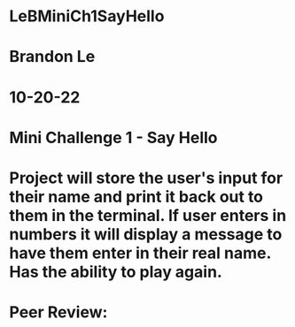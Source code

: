 # LeBMiniCh1SayHello
# Brandon Le
# 10-20-22
# Mini Challenge 1 - Say Hello
# Project will store the user's input for their name and print it back out to them in the terminal. If user enters in numbers it will display a message to have them enter in their real name. Has the ability to play again.

# Peer Review:
